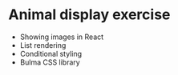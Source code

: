 # Animal display exercise
* Showing images in React
* List rendering
* Conditional styling
* Bulma CSS library